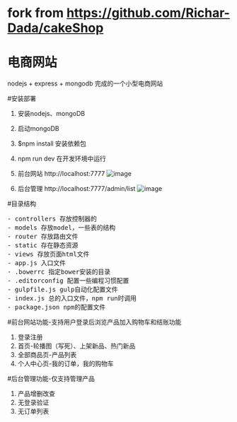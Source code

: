 # fork from https://github.com/Richar-Dada/cakeShop
# 电商网站
nodejs + express + mongodb 完成的一个小型电商网站

#安装部署
1. 安装nodejs、mongoDB
2. 启动mongoDB
3. $npm install 安装依赖包
4. npm run dev 在开发环境中运行  
5. 前台网站 http://localhost:7777 
![image](https://user-images.githubusercontent.com/29093438/232134330-cfcdda1a-f2cf-4ba2-b961-f559e15741be.png)

6. 后台管理 http://localhost:7777/admin/list
![image](https://user-images.githubusercontent.com/29093438/232134373-a05c0d35-5073-4cd0-9647-0f6022e84c1d.png)


#目录结构
<pre>
- controllers 存放控制器的
- models 存放model，一些表的结构
- router 存放路由文件
- static 存在静态资源
- views 存放页面html文件
- app.js 入口文件
- .bowerrc 指定bower安装的目录
- .editorconfig 配置一些编程习惯配置
- gulpfile.js gulp自动化配置文件
- index.js 总的入口文件，npm run时调用
- package.json npm的配置文件
</pre>

#前台网站功能-支持用户登录后浏览产品加入购物车和结账功能
1. 登录注册
2. 首页-轮播图（写死）、上架新品、热门新品
3. 全部商品页-产品列表
4. 个人中心页-我的订单，我的购物车

#后台管理功能-仅支持管理产品
1. 产品增删改查
2. 无登录验证
3. 无订单列表
